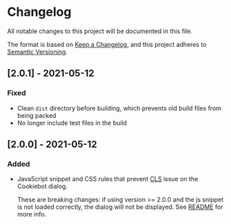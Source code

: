 # Changelog

All notable changes to this project will be documented in this file.

The format is based on [Keep a Changelog](https://keepachangelog.com/en/1.0.0/),
and this project adheres to [Semantic Versioning](https://semver.org/spec/v2.0.0.html).

## [2.0.1] - 2021-05-12

### Fixed

- Clean `dist` directory before building, which prevents old build files from being packed
- No longer include test files in the build

## [2.0.0] - 2021-05-12

### Added

- JavaScript snippet and CSS rules that prevent [CLS](https://web.dev/cls/) issue on the Cookiebot dialog.

  These are breaking changes: if using version >= 2.0.0 and the js snippet is not loaded correctly, the dialog will not be displayed. See [README](README.md) for more info.
